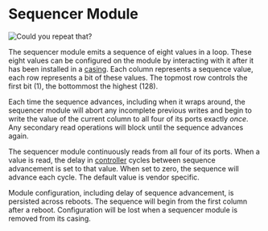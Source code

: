 # Sequencer Module

![Could you repeat that?](item:tis3d:moduleSequencer)

The sequencer module emits a sequence of eight values in a loop. These eight values can be configured on the module by interacting with it after it has been installed in a [casing](../block/casing.md). Each column represents a sequence value, each row represents a bit of these values. The topmost row controls the first bit (1), the bottommost the highest (128).

Each time the sequence advances, including when it wraps around, the sequencer module will abort any incomplete previous writes and begin to write the value of the current column to all four of its ports exactly *once*. Any secondary read operations will block until the sequence advances again.

The sequencer module continuously reads from all four of its ports. When a value is read, the delay in [controller](../block/controller.md) cycles between sequence advancement is set to that value. When set to zero, the sequence will advance each cycle. The default value is vendor specific.

Module configuration, including delay of sequence advancement, is persisted across reboots. The sequence will begin from the first column after a reboot. Configuration will be lost when a sequencer module is removed from its casing.
